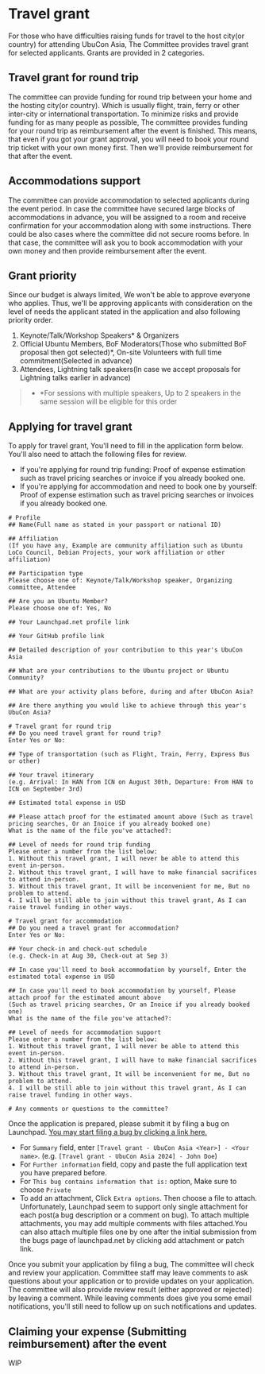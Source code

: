 # Travel grant

For those who have difficulties raising funds for travel to the host city(or country) for attending UbuCon Asia, The Committee provides travel grant for selected applicants. Grants are provided in 2 categories.

## Travel grant for round trip
The committee can provide funding for round trip between your home and the hosting city(or country). Which is usually flight, train, ferry or other inter-city or international transportation. To minimize risks and provide funding for as many people as possible, The committee provides funding for your round trip as reimbursement after the event is finished. This means, that even if you got your grant approval, you will need to book your round trip ticket with your own money first. Then we'll provide reimbursement for that after the event. 

## Accommodations support
The committee can provide accommodation to selected applicants during the event period. In case the committee have secured large blocks of accommodations in advance, you will be assigned to a room and receive confirmation for your accommodation along with some instructions. There could be also cases where the committee did not secure rooms before. In that case, the committee will ask you to book accommodation with your own money and then provide reimbursement after the event.

## Grant priority
Since our budget is always limited, We won't be able to approve everyone who applies. Thus, we'll be approving applicants with consideration on the level of needs the applicant stated in the application and also following priority order.

1. Keynote/Talk/Workshop Speakers* & Organizers
2. Official Ubuntu Members, BoF Moderators(Those who submitted BoF proposal then got selected)*, On-site Volunteers with full time commitment(Selected in advance)
3. Attendees, Lightning talk speakers(In case we accept proposals for Lightning talks earlier in advance)

> - *For sessions with multiple speakers, Up to 2 speakers in the same session will be eligible for this order

## Applying for travel grant
To apply for travel grant, You'll need to fill in the application form below. You'll also need to attach the following files for review.

- If you're applying for round trip funding: Proof of expense estimation such as travel pricing searches or invoice if you already booked one.
- If you're applying for accommodation and need to book one by yourself: Proof of expense estimation such as travel pricing searches or invoices if you already booked one.

```
# Profile
## Name(Full name as stated in your passport or national ID)

## Affiliation
(If you have any, Example are community affiliation such as Ubuntu LoCo Council, Debian Projects, your work affiliation or other affiliation)

## Participation type
Please choose one of: Keynote/Talk/Workshop speaker, Organizing committee, Attendee

## Are you an Ubuntu Member?
Please choose one of: Yes, No

## Your Launchpad.net profile link

## Your GitHub profile link

## Detailed description of your contribution to this year's UbuCon Asia

## What are your contributions to the Ubuntu project or Ubuntu Community?

## What are your activity plans before, during and after UbuCon Asia?

## Are there anything you would like to achieve through this year's UbuCon Asia?

# Travel grant for round trip
## Do you need travel grant for round trip?
Enter Yes or No: 
 
## Type of transportation (such as Flight, Train, Ferry, Express Bus or other)

## Your travel itinerary
(e.g. Arrival: In HAN from ICN on August 30th, Departure: From HAN to ICN on September 3rd)

## Estimated total expense in USD

## Please attach proof for the estimated amount above (Such as travel pricing searches, Or an Inoice if you already booked one)
What is the name of the file you've attached?: 

## Level of needs for round trip funding
Please enter a number from the list below:
1. Without this travel grant, I will never be able to attend this event in-person. 
2. Without this travel grant, I will have to make financial sacrifices to attend in-person. 
3. Without this travel grant, It will be inconvenient for me, But no problem to attend. 
4. I will be still able to join without this travel grant, As I can raise travel funding in other ways.

# Travel grant for accommodation
## Do you need a travel grant for accommodation?
Enter Yes or No: 

## Your check-in and check-out schedule
(e.g. Check-in at Aug 30, Check-out at Sep 3)

## In case you'll need to book accommodation by yourself, Enter the estimated total expense in USD

## In case you'll need to book accommodation by yourself, Please attach proof for the estimated amount above
(Such as travel pricing searches, Or an Inoice if you already booked one)
What is the name of the file you've attached?: 

## Level of needs for accommodation support
Please enter a number from the list below:
1. Without this travel grant, I will never be able to attend this event in-person. 
2. Without this travel grant, I will have to make financial sacrifices to attend in-person. 
3. Without this travel grant, It will be inconvenient for me, But no problem to attend. 
4. I will be still able to join without this travel grant, As I can raise travel funding in other ways.

# Any comments or questions to the committee?
```

Once the application is prepared, please submit it by filing a bug on Launchpad. [You may start filing a bug by clicking a link here.](https://bugs.launchpad.net/ubucon-asia-travel-support/+filebug)

- For `Summary` field, enter `[Travel grant - UbuCon Asia <Year>] - <Your name>`. (e.g. `[Travel grant - UbuCon Asia 2024] - John Doe`)
- For `Further information` field, copy and paste the full application text you have prepared before.
- For `This bug contains information that is:` option, Make sure to choose `Private`
- To add an attachment, Click `Extra options`. Then choose a file to attach. Unfortunately, Launchpad seem to support only single attachment for each post(a bug description or a comment on bug). To attach multiple attachments, you may add multiple comments with files attached.You can also attach multiple files one by one after the initial submission from the bugs page of launchpad.net by clicking add attachment or patch link.

Once you submit your application by filing a bug, The committee will check and review your application. Committee staff may leave comments to ask questions about your application or to provide updates on your application. The committee will also provide review result (either approved or rejected) by leaving a comment. While leaving comments does give you some email notifications, you'll still need to follow up on such notifications and updates.  

## Claiming your expense (Submitting reimbursement) after the event
WIP
